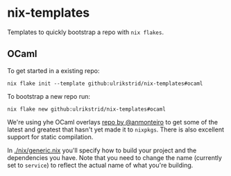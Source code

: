 # nix-templates

Templates to quickly bootstrap a repo with `nix flakes`.

## OCaml

To get started in a existing repo:

`nix flake init --template github:ulrikstrid/nix-templates#ocaml`

To bootstrap a new repo run:

`nix flake new github:ulrikstrid/nix-templates#ocaml`

We're using yhe OCaml overlays [repo by @anmonteiro](https://github.com/anmonteiro/nix-overlays) to get some of the latest and greatest that hasn't yet made it to `nixpkgs`. There is also excellent support for static compilation.

In [./nix/generic.nix](./ocaml/nix/generic.nix) you'll specify how to build your project and the dependencies you have. Note that you need to change the name (currently set to `service`) to reflect the actual name of what you're building.
